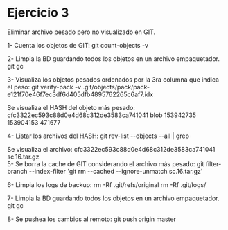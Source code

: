 # Ejercicio 3
Eliminar archivo pesado pero no visualizado en GIT.

1- Cuenta los objetos de GIT:
git count-objects -v		

2- Limpia la BD guardando todos los objetos en un archivo empaquetador.
git gc							

3- Visualiza los objetos pesados ordenados por la 3ra columna que indica el peso:
git verify-pack -v .git/objects/pack/pack-e121f70e46f7ec3df6d405dfb4895762265c6af7.idx

Se visualiza el HASH del objeto más pesado:
cfc3322ec593c88d0e4d68c312de3583ca741041 blob   153942735 153904153 471677	

4- Listar los archivos del HASH:
git rev-list --objects --all | grep 

Se visualiza el archivo:
cfc3322ec593c88d0e4d68c312de3583ca741041 sc.16.tar.gz							
5- Se borra la cache de GIT considerando el archivo más pesado:
git filter-branch --index-filter 'git rm --cached --ignore-unmatch sc.16.tar.gz'							

6- Limpia los logs de backup:
rm -Rf .git/refs/original
rm -Rf .git/logs/

7- Limpia la BD guardando todos los objetos en un archivo empaquetador.
git gc

8- Se pushea los cambios al remoto:
git push origin master